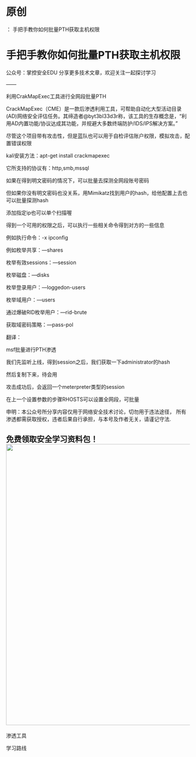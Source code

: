 # 原创
：  手把手教你如何批量PTH获取主机权限

# 手把手教你如何批量PTH获取主机权限

> 
公众号：掌控安全EDU 分享更多技术文章，欢迎关注一起探讨学习


——

利用CrakMapExec工具进行全网段批量PTH

CrackMapExec（CME）是一款后渗透利用工具，可帮助自动化大型活动目录(AD)网络安全评估任务。其缔造者@byt3bl33d3r称，该工具的生存概念是，“利用AD内置功能/协议达成其功能，并规避大多数终端防护/IDS/IPS解决方案。”

尽管这个项目带有攻击性，但是蓝队也可以用于自检评估账户权限，模拟攻击，配置错误权限

kali安装方法：apt-get install crackmapexec

它所支持的协议有：http,smb,mssql

如果在得到明文密码的情况下，可以批量去探测全网段账号密码

但如果你没有明文密码也没关系，用Mimikatz找到用户的hash，给他配置上去也可以批量探测hash

添加指定ip也可以单个扫描喔

得到一个可用的权限之后，可以执行一些相关命令得到对方的一些信息

例如执行命令：-x ipconfig

例如枚举共享：—shares

枚举有效sessions：—session

枚举磁盘：—disks

枚举登录用户：—loggedon-users

枚举域用户：—users

通过爆破RID枚举用户：—rid-brute

获取域密码策略：—pass-pol

翻译：

msf批量进行PTH渗透

我们先监听上线，得到session之后，我们获取一下administrator的hash

然后复制下来，待会用

攻击成功后，会返回一个meterpreter类型的session

在上一个设置参数的步骤RHOSTS可以设置全网段，可批量

> 

申明：本公众号所分享内容仅用于网络安全技术讨论，切勿用于违法途径，
所有渗透都需获取授权，违者后果自行承担，与本号及作者无关，请谨记守法.


## **免费领取安全学习资料包！**<img alt="" height="768" src="https://img-blog.csdnimg.cn/79cd923d77cd45b0abeb2f62af851fd8.png" width="1024"/>

渗透工具

学习路线
